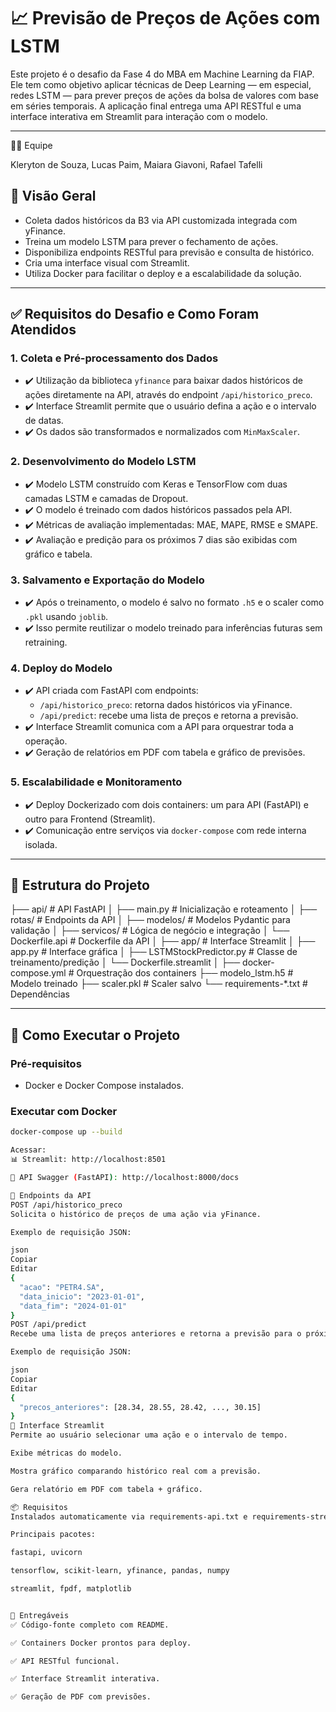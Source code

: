# 📈 Previsão de Preços de Ações com LSTM

Este projeto é o desafio da Fase 4 do MBA em Machine Learning da FIAP. Ele tem como objetivo aplicar técnicas de Deep Learning — em especial, redes LSTM — para prever preços de ações da bolsa de valores com base em séries temporais. A aplicação final entrega uma API RESTful e uma interface interativa em Streamlit para interação com o modelo.

---
👨‍💻 Equipe

Kleryton de Souza, Lucas Paim, Maiara Giavoni, Rafael Tafelli

## 🚀 Visão Geral

- Coleta dados históricos da B3 via API customizada integrada com yFinance.
- Treina um modelo LSTM para prever o fechamento de ações.
- Disponibiliza endpoints RESTful para previsão e consulta de histórico.
- Cria uma interface visual com Streamlit.
- Utiliza Docker para facilitar o deploy e a escalabilidade da solução.

---

## ✅ Requisitos do Desafio e Como Foram Atendidos

### 1. Coleta e Pré-processamento dos Dados

- ✔️ Utilização da biblioteca `yfinance` para baixar dados históricos de ações diretamente na API, através do endpoint `/api/historico_preco`.
- ✔️ Interface Streamlit permite que o usuário defina a ação e o intervalo de datas.
- ✔️ Os dados são transformados e normalizados com `MinMaxScaler`.

### 2. Desenvolvimento do Modelo LSTM

- ✔️ Modelo LSTM construído com Keras e TensorFlow com duas camadas LSTM e camadas de Dropout.
- ✔️ O modelo é treinado com dados históricos passados pela API.
- ✔️ Métricas de avaliação implementadas: MAE, MAPE, RMSE e SMAPE.
- ✔️ Avaliação e predição para os próximos 7 dias são exibidas com gráfico e tabela.

### 3. Salvamento e Exportação do Modelo

- ✔️ Após o treinamento, o modelo é salvo no formato `.h5` e o scaler como `.pkl` usando `joblib`.
- ✔️ Isso permite reutilizar o modelo treinado para inferências futuras sem retraining.

### 4. Deploy do Modelo

- ✔️ API criada com FastAPI com endpoints:
  - `/api/historico_preco`: retorna dados históricos via yFinance.
  - `/api/predict`: recebe uma lista de preços e retorna a previsão.
- ✔️ Interface Streamlit comunica com a API para orquestrar toda a operação.
- ✔️ Geração de relatórios em PDF com tabela e gráfico de previsões.

### 5. Escalabilidade e Monitoramento

- ✔️ Deploy Dockerizado com dois containers: um para API (FastAPI) e outro para Frontend (Streamlit).
- ✔️ Comunicação entre serviços via `docker-compose` com rede interna isolada.

---

## 📁 Estrutura do Projeto

├── api/ # API FastAPI
│   ├── main.py # Inicialização e roteamento
│   ├── rotas/ # Endpoints da API
│   ├── modelos/ # Modelos Pydantic para validação
│   ├── servicos/ # Lógica de negócio e integração
│   └── Dockerfile.api # Dockerfile da API
│
├── app/ # Interface Streamlit
│   ├── app.py # Interface gráfica
│   ├── LSTMStockPredictor.py # Classe de treinamento/predição
│   └── Dockerfile.streamlit
│
├── docker-compose.yml # Orquestração dos containers
├── modelo_lstm.h5 # Modelo treinado
├── scaler.pkl # Scaler salvo
└── requirements-*.txt # Dependências

---

## 🧪 Como Executar o Projeto

### Pré-requisitos

- Docker e Docker Compose instalados.

### Executar com Docker

```bash
docker-compose up --build

Acessar:
📊 Streamlit: http://localhost:8501

🔗 API Swagger (FastAPI): http://localhost:8000/docs

🔌 Endpoints da API
POST /api/historico_preco
Solicita o histórico de preços de uma ação via yFinance.

Exemplo de requisição JSON:

json
Copiar
Editar
{
  "acao": "PETR4.SA",
  "data_inicio": "2023-01-01",
  "data_fim": "2024-01-01"
}
POST /api/predict
Recebe uma lista de preços anteriores e retorna a previsão para o próximo dia.

Exemplo de requisição JSON:

json
Copiar
Editar
{
  "precos_anteriores": [28.34, 28.55, 28.42, ..., 30.15]
}
🎨 Interface Streamlit
Permite ao usuário selecionar uma ação e o intervalo de tempo.

Exibe métricas do modelo.

Mostra gráfico comparando histórico real com a previsão.

Gera relatório em PDF com tabela + gráfico.

📦 Requisitos
Instalados automaticamente via requirements-api.txt e requirements-streamlit.txt durante o build do Docker.

Principais pacotes:

fastapi, uvicorn

tensorflow, scikit-learn, yfinance, pandas, numpy

streamlit, fpdf, matplotlib


🎥 Entregáveis
✅ Código-fonte completo com README.

✅ Containers Docker prontos para deploy.

✅ API RESTful funcional.

✅ Interface Streamlit interativa.

✅ Geração de PDF com previsões.
